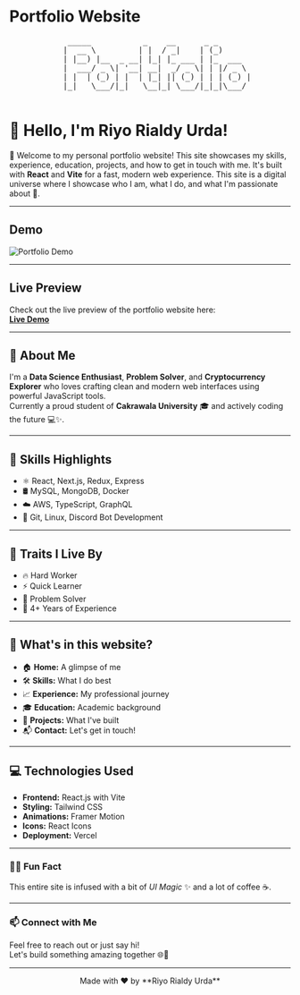 # Portfolio Website
<div align="center">
  <pre>
    _____           _    __      _ _       
   |  __ \         | |  / _|    | (_)      
   | |__) |__  _ __| |_| |_ ___ | |_  ___  
   |  ___/ _ \| '__| __|  _/ _ \| | |/ _ \ 
   | |  | (_) | |  | |_| || (_) | | | (_) |
   |_|   \___/|_|   \__|_| \___/|_|_|\___/ 
  </pre>
</div>

# 👋 Hello, I'm Riyo Rialdy Urda!



🎉 Welcome to my personal portfolio website! This site showcases my skills, experience, education, projects, and how to get in touch with me. It's built with **React** and **Vite** for a fast, modern web experience. This site is a digital universe where I showcase who I am, what I do, and what I'm passionate about 🚀.

---

## Demo

![Portfolio Demo](https://i.postimg.cc/g0Qj24PM/web.jpg)

---

## Live Preview

Check out the live preview of the portfolio website here:  
[**Live Demo**](https://riyo-riady-urda.vercel.app/)

---

## 🧠 About Me
I'm a **Data Science Enthusiast**, **Problem Solver**, and **Cryptocurrency Explorer** who loves crafting clean and modern web interfaces using powerful JavaScript tools.  
Currently a proud student of **Cakrawala University** 🎓 and actively coding the future 💻✨.

---

## 💼 Skills Highlights
- ⚛️ React, Next.js, Redux, Express
- 🛢 MySQL, MongoDB, Docker
- ☁️ AWS, TypeScript, GraphQL
- 🧰 Git, Linux, Discord Bot Development
  
---

## 🚀 Traits I Live By
- 🔥 Hard Worker
- ⚡ Quick Learner
- 🧩 Problem Solver
- 🧪 4+ Years of Experience

---

## 📂 What's in this website?
- 🏠 **Home:** A glimpse of me
- 🛠 **Skills:** What I do best
- 📈 **Experience:** My professional journey
- 🎓 **Education:** Academic background
- 🧪 **Projects:** What I've built
- 📬 **Contact:** Let's get in touch!

---

## 💻 Technologies Used
- **Frontend:** React.js with Vite
- **Styling:** Tailwind CSS
- **Animations:** Framer Motion
- **Icons:** React Icons
- **Deployment:** Vercel

---

### 🧙‍♂️ Fun Fact
This entire site is infused with a bit of *UI Magic* ✨ and a lot of coffee ☕.

---

### 📫 Connect with Me
Feel free to reach out or just say hi!  
Let's build something amazing together 🌐💬

---

<div align="center"> Made with ❤️ by **Riyo Rialdy Urda** </div>

